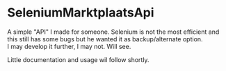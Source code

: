 # SeleniumMarktplaatsApi

A simple "API" I made for someone. Selenium is not the most efficient and this still has some bugs but he wanted it as backup/alternate option.  
I may develop it further, I may not. Will see.

Little documentation and usage wil follow shortly.
